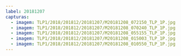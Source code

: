 ```yaml
---
label: 20181207
capturas:
  - imagem: TLP1/2018/201812/20181207/M20181208_072150_TLP_1P.jpg
  - imagem: TLP1/2018/201812/20181207/M20181208_070240_TLP_1P.jpg
  - imagem: TLP1/2018/201812/20181207/M20181208_055155_TLP_1P.jpg
  - imagem: TLP1/2018/201812/20181207/M20181208_015003_TLP_1P.jpg
  - imagem: TLP1/2018/201812/20181207/M20181208_010550_TLP_1P.jpg
---
```


